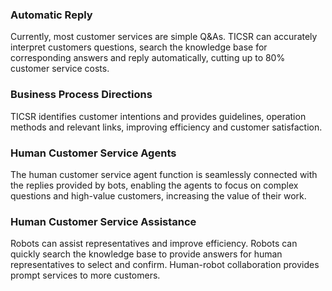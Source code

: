 ﻿### Automatic Reply
Currently, most customer services are simple Q&As. TICSR can accurately interpret customers questions, search the knowledge base for  corresponding answers and reply automatically, cutting up to 80% customer service costs.

### Business Process Directions
TICSR identifies customer intentions and provides guidelines, operation methods and relevant links, improving efficiency and customer satisfaction.

### Human Customer Service Agents
The human customer service agent function is seamlessly connected with the replies provided by bots, enabling the agents to focus on complex questions and high-value customers, increasing the value of their work.

### Human Customer Service Assistance
Robots can assist representatives and improve efficiency. Robots can quickly search the knowledge base to provide answers for human representatives to select and confirm. Human-robot collaboration provides prompt services to more customers.
